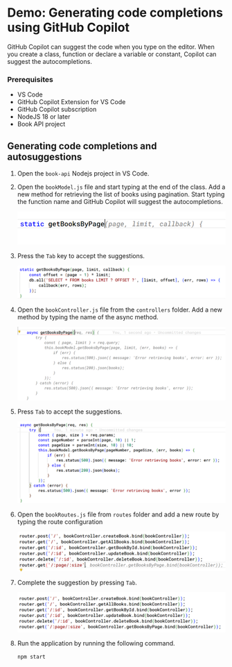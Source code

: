# Demo: Generating code completions using GitHub Copilot
GitHub Copilot can suggest the code when you type on the editor. When you create a class, function or declare a variable or constant, Copilot can suggest the autocompletions.

### Prerequisites
* VS Code
* GitHub Copilot Extension for VS Code
* GitHub Copilot subscription
* NodeJS 18 or later
* Book API project

## Generating code completions and autosuggestions

1. Open the `book-api` Nodejs project in VS Code.
2. Open the `bookModel.js` file and start typing at the end of the class. Add a new method for retrieving the list of books using pagination. Start typing the function name and GitHub Copilot will suggest the autocompletions.

    ![Image13](./images/image-13.png)

3. Press the `Tab` key to accept the suggestions. 

    ![Image14](./images/image-14.png)

4. Open the `bookController.js` file from the `controllers` folder. Add a new method by typing the name of the async method.

    ![Image15](./images/image-15.png)

5. Press `Tab` to accept the suggestions.

    ![Image16](./images/image-16.png)

6. Open the `bookRoutes.js` file from `routes` folder and add a new route by typing the route configuration

    ![Image17](./images/image-17.png)

7. Complete the suggestion by pressing `Tab`.

    ![Image18](./images/image-18.png)

8. Run the application by running the following command.

    ```bash
    npm start
    ```
    